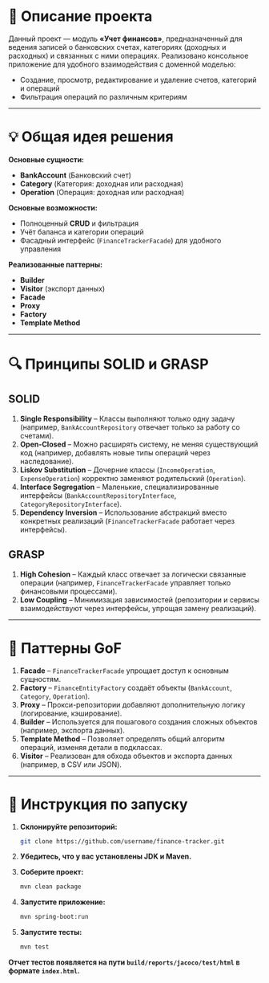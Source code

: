 # 📌 Описание проекта

Данный проект — модуль **«Учет финансов»**, предназначенный для ведения записей о банковских счетах, категориях (доходных и расходных) и связанных с ними операциях. Реализовано консольное приложение для удобного взаимодействия с доменной моделью:
- Создание, просмотр, редактирование и удаление счетов, категорий и операций
- Фильтрация операций по различным критериям

---

# 💡 Общая идея решения

**Основные сущности:**
- **BankAccount** (Банковский счет)
- **Category** (Категория: доходная или расходная)
- **Operation** (Операция: доходная или расходная)

**Основные возможности:**
- Полноценный **CRUD** и фильтрация
- Учёт баланса и категории операций
- Фасадный интерфейс (`FinanceTrackerFacade`) для удобного управления

**Реализованные паттерны:**
- **Builder**
- **Visitor** (экспорт данных)
- **Facade**
- **Proxy**
- **Factory**
- **Template Method**

---

# 🔍 Принципы SOLID и GRASP

## SOLID
1. **Single Responsibility** – Классы выполняют только одну задачу (например, `BankAccountRepository` отвечает только за работу со счетами).
2. **Open-Closed** – Можно расширять систему, не меняя существующий код (например, добавлять новые типы операций через наследование).
3. **Liskov Substitution** – Дочерние классы (`IncomeOperation`, `ExpenseOperation`) корректно заменяют родительский (`Operation`).
4. **Interface Segregation** – Маленькие, специализированные интерфейсы (`BankAccountRepositoryInterface`, `CategoryRepositoryInterface`).
5. **Dependency Inversion** – Использование абстракций вместо конкретных реализаций (`FinanceTrackerFacade` работает через интерфейсы).

## GRASP
1. **High Cohesion** – Каждый класс отвечает за логически связанные операции (например, `FinanceTrackerFacade` управляет только финансовыми процессами).
2. **Low Coupling** – Минимизация зависимостей (репозитории и сервисы взаимодействуют через интерфейсы, упрощая замену реализаций).

---

# 📌 Паттерны GoF

1. **Facade** – `FinanceTrackerFacade` упрощает доступ к основным сущностям.
2. **Factory** – `FinanceEntityFactory` создаёт объекты (`BankAccount`, `Category`, `Operation`).
3. **Proxy** – Прокси-репозитории добавляют дополнительную логику (логирование, кэширование).
4. **Builder** – Используется для пошагового создания сложных объектов (например, экспорта данных).
5. **Template Method** – Позволяет определять общий алгоритм операций, изменяя детали в подклассах.
6. **Visitor** – Реализован для обхода объектов и экспорта данных (например, в CSV или JSON).

---

# 🚀 Инструкция по запуску

1. **Склонируйте репозиторий:**
   ```bash
   git clone https://github.com/username/finance-tracker.git

2. **Убедитесь, что у вас установлены JDK и Maven.**

3. **Соберите проект:**
   ```bash
   mvn clean package
   
4. **Запустите приложение:**
   ```bash
   mvn spring-boot:run

5. **Запустите тесты:**
   ```bash
   mvn test

**Отчет тестов появляется на пути `build/reports/jacoco/test/html` в формате `index.html`.**

